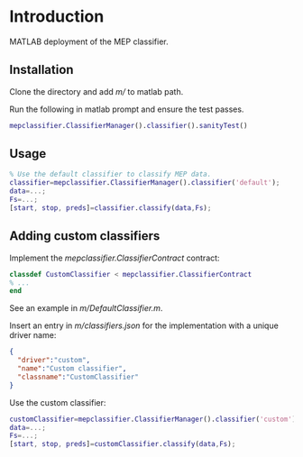 # Introduction
MATLAB deployment of the MEP classifier.
## Installation
Clone the directory and add *m/* to matlab path.

Run the following in matlab prompt and ensure the test passes.
```MATLAB
mepclassifier.ClassifierManager().classifier().sanityTest()
```
## Usage
```MATLAB
% Use the default classifier to classify MEP data.
classifier=mepclassifier.ClassifierManager().classifier('default'); 
data=...;
Fs=...;
[start, stop, preds]=classifier.classify(data,Fs);
```

## Adding custom classifiers
Implement the *mepclassifier.ClassifierContract* contract:
```MATLAB
classdef CustomClassifier < mepclassifier.ClassifierContract
% ...
end
```
See an example in *m/DefaultClassifier.m*.

Insert an entry in *m/classifiers.json* for the implementation with a unique driver name:
```json
{
  "driver":"custom",
  "name":"Custom classifier",
  "classname":"CustomClassifier"
}
```
Use the custom classifier:
```MATLAB
customClassifier=mepclassifier.ClassifierManager().classifier('custom'); 
data=...;
Fs=...;
[start, stop, preds]=customClassifier.classify(data,Fs);

```
